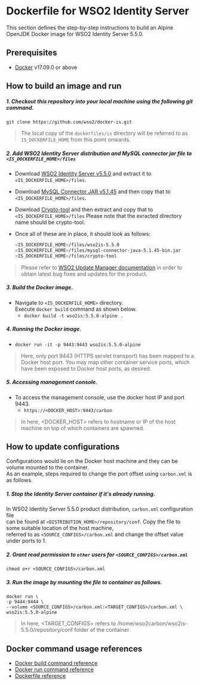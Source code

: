 # Dockerfile for WSO2 Identity Server #
This section defines the step-by-step instructions to build an Alpine OpenJDK  Docker image for WSO2 Identity Server 5.5.0.

## Prerequisites
* [Docker](https://www.docker.com/get-docker) v17.09.0 or above

## How to build an image and run
##### 1. Checkout this repository into your local machine using the following git command.
```
git clone https://github.com/wso2/docker-is.git
```

>The local copy of the `dockerfiles/is` directory will be referred to as `IS_DOCKERFILE_HOME` from this point onwards.

##### 2. Add WSO2 Identity Server distribution and MySQL connector jar file to `<IS_DOCKERFILE_HOME>/files`
- Download [WSO2 Identity Server v5.5.0](https://wso2.com/identity-and-access-management/previous-releases)
and extract it to `<IS_DOCKERFILE_HOME>/files`.
- Download [MySQL Connector JAR v5.1.45](https://downloads.mysql.com/archives/c-j) and then copy that to `<IS_DOCKERFILE_HOME>/files`.
- Download [Crypto-tool](https://maven.wso2.org/nexus/content/groups/wso2-public/org/wso2/ciphertool/org.wso2.ciphertool.userstore/1.0.0-wso2v9/org.wso2.ciphertool.userstore-1.0.0-wso2v9-bin.zip) and then extract and copy that to `<IS_DOCKERFILE_HOME>/files` Please note that the exracted directory name should be crypto-tool. <br>
- Once all of these are in place, it should look as follows:

  ```bash
  <IS_DOCKERFILE_HOME>/files/wso2is-5.5.0
  <IS_DOCKERFILE_HOME>/files/mysql-connector-java-5.1.45-bin.jar
  <IS_DOCKERFILE_HOME>/files/crypto-tool
  ```
>Please refer to [WSO2 Update Manager documentation]( https://docs.wso2.com/display/WUM300/WSO2+Update+Manager)
in order to obtain latest bug fixes and updates for the product.

##### 3. Build the Docker image.
- Navigate to `<IS_DOCKERFILE_HOME>` directory. <br>
  Execute `docker build` command as shown below.
    + `docker build -t wso2is:5.5.0-alpine .`
    
##### 4. Running the Docker image.
- `docker run -it -p 9443:9443 wso2is:5.5.0-alpine`
>Here, only port 9443 (HTTPS servlet transport) has been mapped to a Docker host port.
You may map other container service ports, which have been exposed to Docker host ports, as desired.

##### 5. Accessing management console.
- To access the management console, use the docker host IP and port 9443.
    + `https://<DOCKER_HOST>:9443/carbon`
    
>In here, <DOCKER_HOST> refers to hostname or IP of the host machine on top of which containers are spawned.


## How to update configurations
Configurations would lie on the Docker host machine and they can be volume mounted to the container. <br>
As an example, steps required to change the port offset using `carbon.xml` is as follows.

##### 1. Stop the Identity Server container if it's already running.
In WSO2 Identity Server 5.5.0 product distribution, `carbon.xml` configuration file <br>
can be found at `<DISTRIBUTION_HOME>/repository/conf`. Copy the file to some suitable location of the host machine, <br>
referred to as `<SOURCE_CONFIGS>/carbon.xml` and change the offset value under ports to 1.

##### 2. Grant read permission to `other` users for `<SOURCE_CONFIGS>/carbon.xml`
```
chmod o+r <SOURCE_CONFIGS>/carbon.xml
```

##### 3. Run the image by mounting the file to container as follows.
```
docker run \
-p 9444:9444 \
--volume <SOURCE_CONFIGS>/carbon.xml:<TARGET_CONFIGS>/carbon.xml \
wso2is:5.5.0-alpine
```

>In here, <TARGET_CONFIGS> refers to /home/wso2carbon/wso2is-5.5.0/repository/conf folder of the container.


## Docker command usage references

* [Docker build command reference](https://docs.docker.com/engine/reference/commandline/build/)
* [Docker run command reference](https://docs.docker.com/engine/reference/run/)
* [Dockerfile reference](https://docs.docker.com/engine/reference/builder/)
